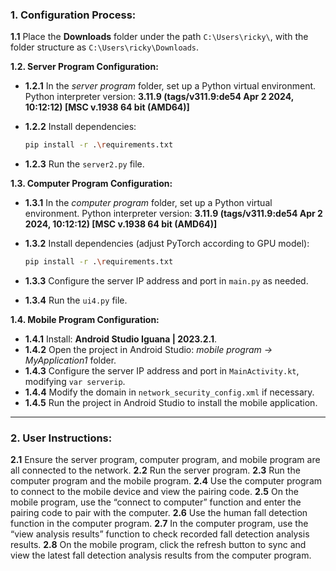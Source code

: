### 1. Configuration Process:

**1.1** Place the **Downloads** folder under the path `C:\Users\ricky\`, with the folder structure as `C:\Users\ricky\Downloads`.

**1.2. Server Program Configuration:**

* **1.2.1** In the *server program* folder, set up a Python virtual environment.
  Python interpreter version: **3.11.9 (tags/v311.9\:de54 Apr 2 2024, 10:12:12) \[MSC v.1938 64 bit (AMD64)]**
* **1.2.2** Install dependencies:

  ```bash
  pip install -r .\requirements.txt
  ```
* **1.2.3** Run the `server2.py` file.

**1.3. Computer Program Configuration:**

* **1.3.1** In the *computer program* folder, set up a Python virtual environment.
  Python interpreter version: **3.11.9 (tags/v311.9\:de54 Apr 2 2024, 10:12:12) \[MSC v.1938 64 bit (AMD64)]**
* **1.3.2** Install dependencies (adjust PyTorch according to GPU model):

  ```bash
  pip install -r .\requirements.txt
  ```
* **1.3.3** Configure the server IP address and port in `main.py` as needed.
* **1.3.4** Run the `ui4.py` file.

**1.4. Mobile Program Configuration:**

* **1.4.1** Install: **Android Studio Iguana | 2023.2.1**.
* **1.4.2** Open the project in Android Studio: *mobile program → MyApplication1* folder.
* **1.4.3** Configure the server IP address and port in `MainActivity.kt`, modifying `var serverip`.
* **1.4.4** Modify the domain in `network_security_config.xml` if necessary.
* **1.4.5** Run the project in Android Studio to install the mobile application.

---

### 2. User Instructions:

**2.1** Ensure the server program, computer program, and mobile program are all connected to the network.
**2.2** Run the server program.
**2.3** Run the computer program and the mobile program.
**2.4** Use the computer program to connect to the mobile device and view the pairing code.
**2.5** On the mobile program, use the “connect to computer” function and enter the pairing code to pair with the computer.
**2.6** Use the human fall detection function in the computer program.
**2.7** In the computer program, use the “view analysis results” function to check recorded fall detection analysis results.
**2.8** On the mobile program, click the refresh button to sync and view the latest fall detection analysis results from the computer program.



